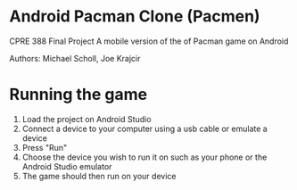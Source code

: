 # Android Pacman Clone (Pacmen)
CPRE 388 Final Project
A mobile version of the of Pacman game on Android

Authors: Michael Scholl, Joe Krajcir

# Running the game
1. Load the project on Android Studio
2. Connect a device to your computer using a usb cable or emulate a device
3. Press "Run"
4. Choose the device you wish to run it on such as your phone or the Android Studio emulator
5. The game should then run on your device
